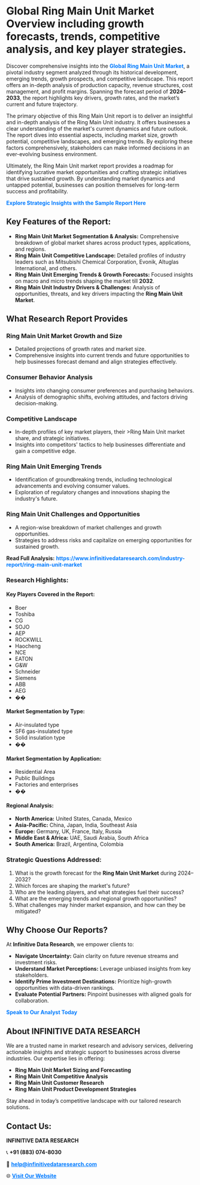 <h1>Global Ring Main Unit Market Overview including growth forecasts, trends, competitive analysis, and key player strategies.</h1>
<p>
Discover comprehensive insights into the 
<a href="https://www.infinitivedataresearch.com/industry-report/ring-main-unit-market" rel="dofollow" style="color: #007BFF; text-decoration: none;"><strong>Global Ring Main Unit Market</strong></a>, a pivotal industry segment analyzed through its historical development, emerging trends, growth prospects, and competitive landscape. This report offers an in-depth analysis of production capacity, revenue structures, cost management, and profit margins. Spanning the forecast period of <strong>2024–2033</strong>, the report highlights key drivers, growth rates, and the market’s current and future trajectory.
</p>
<p>
The primary objective of this Ring Main Unit report is to deliver an insightful and in-depth analysis of the Ring Main Unit industry. It offers businesses a clear understanding of the market's current dynamics and future outlook. The report dives into essential aspects, including market size, growth potential, competitive landscapes, and emerging trends. By exploring these factors comprehensively, stakeholders can make informed decisions in an ever-evolving business environment.
</p>
<p>
Ultimately, the Ring Main Unit market report provides a roadmap for identifying lucrative market opportunities and crafting strategic initiatives that drive sustained growth. By understanding market dynamics and untapped potential, businesses can position themselves for long-term success and profitability.
</p>
<p>
<a href="https://www.infinitivedataresearch.com/request-sample/reportId=109744" style="color: #007BFF; text-decoration: none;"><strong>Explore Strategic Insights with the Sample Report Here</strong></a>
</p>

<h2>Key Features of the Report:</h2>
<ul>
<li><strong>Ring Main Unit Market Segmentation & Analysis:</strong> Comprehensive breakdown of global market shares across product types, applications, and regions.</li>
<li><strong>Ring Main Unit Competitive Landscape:</strong> Detailed profiles of industry leaders such as Mitsubishi Chemical Corporation, Evonik, Altuglas International, and others.</li>
<li><strong>Ring Main Unit Emerging Trends & Growth Forecasts:</strong> Focused insights on macro and micro trends shaping the market till <strong>2032</strong>.</li>
<li><strong>Ring Main Unit Industry Drivers & Challenges:</strong> Analysis of opportunities, threats, and key drivers impacting the <strong>Ring Main Unit Market</strong>.</li>
</ul>

<h2>What Research Report Provides</h2>
<h3>Ring Main Unit Market Growth and Size</h3>
<ul>
<li>Detailed projections of growth rates and market size.</li>
<li>Comprehensive insights into current trends and future opportunities to help businesses forecast demand and align strategies effectively.</li>
</ul>

<h3>Consumer Behavior Analysis</h3>
<ul>
<li>Insights into changing consumer preferences and purchasing behaviors.</li>
<li>Analysis of demographic shifts, evolving attitudes, and factors driving decision-making.</li>
</ul>

<h3>Competitive Landscape</h3>
<ul>
<li>In-depth profiles of key market players, their >Ring Main Unit market share, and strategic initiatives.</li>
<li>Insights into competitors' tactics to help businesses differentiate and gain a competitive edge.</li>
</ul>

<h3>Ring Main Unit Emerging Trends</h3>
<ul>
<li>Identification of groundbreaking trends, including technological advancements and evolving consumer values.</li>
<li>Exploration of regulatory changes and innovations shaping the industry's future.</li>
</ul>

<h3>Ring Main Unit Challenges and Opportunities</h3>
<ul>
<li>A region-wise breakdown of market challenges and growth opportunities.</li>
<li>Strategies to address risks and capitalize on emerging opportunities for sustained growth.</li>
</ul>
<p><strong>Read Full Analysis:</strong> <a href="https://www.infinitivedataresearch.com/industry-report/ring-main-unit-market" rel="dofollow" style="color: #007BFF; text-decoration: none;"><strong>https://www.infinitivedataresearch.com/industry-report/ring-main-unit-market</strong></a></p>
<h3>Research Highlights:</h3>
<h4>Key Players Covered in the Report:</h4>
<ul><li>Boer</li><li>Toshiba</li><li>CG</li><li>SOJO</li><li>AEP</li><li>ROCKWILL</li><li>Haocheng</li><li>NCE</li><li>EATON</li><li>G&amp;W</li><li>Schneider</li><li>Siemens</li><li>ABB</li><li>AEG</li><li>��</li></ul>
<h4>Market Segmentation by Type:</h4>
<ul><li>Air-insulated type</li><li>SF6 gas-insulated type</li><li>Solid insulation type</li><li>��</li></ul>
<h4>Market Segmentation by Application:</h4>
<ul><li>Residential Area</li><li>Public Buildings</li><li>Factories and enterprises</li><li>��</li></ul>

<h4>Regional Analysis:</h4>
<ul>
<li><strong>North America:</strong> United States, Canada, Mexico</li>
<li><strong>Asia-Pacific:</strong> China, Japan, India, Southeast Asia</li>
<li><strong>Europe:</strong> Germany, UK, France, Italy, Russia</li>
<li><strong>Middle East & Africa:</strong> UAE, Saudi Arabia, South Africa</li>
<li><strong>South America:</strong> Brazil, Argentina, Colombia</li>
</ul>

<h3>Strategic Questions Addressed:</h3>
<ol>
<li>What is the growth forecast for the <strong>Ring Main Unit Market</strong> during 2024–2032?</li>
<li>Which forces are shaping the market's future?</li>
<li>Who are the leading players, and what strategies fuel their success?</li>
<li>What are the emerging trends and regional growth opportunities?</li>
<li>What challenges may hinder market expansion, and how can they be mitigated?</li>
</ol>

<h2>Why Choose Our Reports?</h2>
<p>At <strong>Infinitive Data Research</strong>, we empower clients to:</p>
<ul>
<li><strong>Navigate Uncertainty:</strong> Gain clarity on future revenue streams and investment risks.</li>
<li><strong>Understand Market Perceptions:</strong> Leverage unbiased insights from key stakeholders.</li>
<li><strong>Identify Prime Investment Destinations:</strong> Prioritize high-growth opportunities with data-driven rankings.</li>
<li><strong>Evaluate Potential Partners:</strong> Pinpoint businesses with aligned goals for collaboration.</li>
</ul>
<p><a href="https://www.infinitivedataresearch.com/industry-report/ring-main-unit-market" rel="dofollow" style="color: #007BFF; text-decoration: none;"><strong>Speak to Our Analyst Today</strong></a></p>

<h2>About INFINITIVE DATA RESEARCH</h2>
<p>We are a trusted name in market research and advisory services, delivering actionable insights and strategic support to businesses across diverse industries. Our expertise lies in offering:</p>
<ul>
<li><strong>Ring Main Unit Market Sizing and Forecasting</strong></li>
<li><strong>Ring Main Unit Competitive Analysis</strong></li>
<li><strong>Ring Main Unit Customer Research</strong></li>
<li><strong>Ring Main Unit Product Development Strategies</strong></li>
</ul>
<p>Stay ahead in today’s competitive landscape with our tailored research solutions.</p>

<h2>Contact Us:</h2>
<p><strong>INFINITIVE DATA RESEARCH</strong></p>
<p>📞 <strong>+91 (883) 074-8030</strong></p>
<p>📧 <strong><a href="mailto:help@infinitivedataresearch.com" style="color: #007BFF;">help@infinitivedataresearch.com</a></strong></p>
<p>🌐 <strong><a href="https://www.infinitivedataresearch.com" rel="dofollow" style="color: #007BFF;">Visit Our Website</a></strong></p>